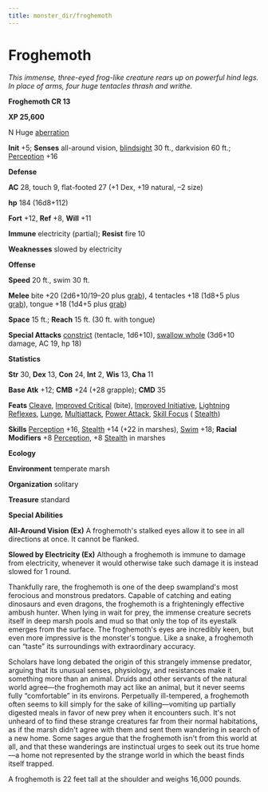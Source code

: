 ```yaml
---
title: monster_dir/froghemoth
---
```

# Froghemoth

_This immense, three-eyed frog-like creature rears up on powerful hind legs. In place of arms, four huge tentacles thrash and writhe._

**Froghemoth CR 13**

**XP 25,600**

N Huge [aberration](creatureTypes#_aberration)

**Init** +5; **Senses** all-around vision, [blindsight](universalMonsterRules#_blindsight) 30 ft., darkvision 60 ft.; [Perception](../skill_dir/perception#_perception) +16

**Defense**

**AC** 28, touch 9, flat-footed 27 (+1 Dex, +19 natural, –2 size)

**hp** 184 (16d8+112)

**Fort** +12, **Ref** +8, **Will** +11

**Immune** electricity (partial); **Resist** fire 10

**Weaknesses** slowed by electricity

**Offense**

**Speed** 20 ft., swim 30 ft.

**Melee** bite +20 (2d6+10/19–20 plus [grab](universalMonsterRules#_grab)), 4 tentacles +18 (1d8+5 plus [grab](universalMonsterRules#_grab)), tongue +18 (1d4+5 plus [grab](universalMonsterRules#_grab))

**Space** 15 ft.; **Reach** 15 ft. (30 ft. with tongue)

**Special Attacks** [constrict](universalMonsterRules#_constrict) (tentacle, 1d6+10), [swallow whole](universalMonsterRules#_swallow-whole) (3d6+10 damage, AC 19, hp 18)

**Statistics**

**Str** 30, **Dex** 13, **Con** 24, **Int** 2, **Wis** 13, **Cha** 11

**Base Atk** +12; **CMB** +24 (+28 grapple); **CMD** 35

**Feats** [Cleave](../feats#_cleave), [Improved Critical](../feats#_improved-critical) (bite), [Improved Initiative](../feats#_improved-initiative), [Lightning Reflexes](../feats#_lightning-reflexes), [Lunge](../feats#_lunge), [Multiattack](monsterFeats#_multiattack), [Power Attack](../feats#_power-attack), [Skill Focus](../feats#_skill-focus) ( [Stealth](../skill_dir/stealth#_stealth))

**Skills** [Perception](../skill_dir/perception#_perception) +16, [Stealth](../skill_dir/stealth#_stealth) +14 (+22 in marshes), [Swim](../skill_dir/swim#_swim) +18; **Racial Modifiers** +8 [Perception](../skill_dir/perception#_perception), +8 [Stealth](../skill_dir/stealth#_stealth) in marshes

**Ecology**

**Environment** temperate marsh

**Organization** solitary

**Treasure** standard

**Special Abilities**

**All-Around Vision (Ex)** A froghemoth's stalked eyes allow it to see in all directions at once. It cannot be flanked.

**Slowed by Electricity (Ex)** Although a froghemoth is immune to damage from electricity, whenever it would otherwise take such damage it is instead slowed for 1 round.

Thankfully rare, the froghemoth is one of the deep swampland's most ferocious and monstrous predators. Capable of catching and eating dinosaurs and even dragons, the froghemoth is a frighteningly effective ambush hunter. When lying in wait for prey, the immense creature secrets itself in deep marsh pools and mud so that only the top of its eyestalk emerges from the surface. The froghemoth's eyes are incredibly keen, but even more impressive is the monster's tongue. Like a snake, a froghemoth can “taste” its surroundings with extraordinary accuracy.

Scholars have long debated the origin of this strangely immense predator, arguing that its unusual senses, physiology, and resistances make it something more than an animal. Druids and other servants of the natural world agree—the froghemoth may act like an animal, but it never seems fully “comfortable” in its environs. Perpetually ill-tempered, a froghemoth often seems to kill simply for the sake of killing—vomiting up partially digested meals in favor of new prey when it encounters such. It's not unheard of to find these strange creatures far from their normal habitations, as if the marsh didn't agree with them and sent them wandering in search of a new home. Some sages argue that the froghemoth isn't from this world at all, and that these wanderings are instinctual urges to seek out its true home—a home not represented by the strange world in which the beast finds itself trapped.

A froghemoth is 22 feet tall at the shoulder and weighs 16,000 pounds.

